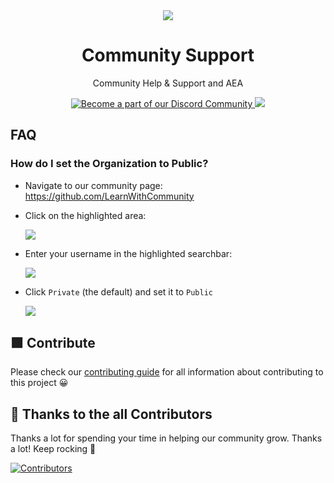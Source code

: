 <div align="center">
  <img src="https://user-images.githubusercontent.com/91655303/144630238-db743fc3-72d4-4f3d-ac97-0bab2b6c2f6f.png">
  <h1>Community Support</h1>
  <p>Community Help & Support and AEA</p>
  <p>
    <a href="https://dsc.gg/learnwithcommunity">
      <img alt="Become a part of our Discord Community" src="https://img.shields.io/discord/851449008877469697?style=flat-square">
    </a>
    <a href="https://github.com/LearnWithCommunity/support/issues/new?assignees=&labels=invite+me+to+the+organisation&template=invitation.yml&title=Invite+me+to+the+GitHub+Community+Organization">
      <img src="https://img.shields.io/badge/join-our%20github%20organisation-brightgreen?style=flat-square">
    </a>
  </p>
</div>

## FAQ

### How do I set the Organization to Public?
- Navigate to our community page: https://github.com/LearnWithCommunity
	
- Click on the highlighted area:
	
	![](https://user-images.githubusercontent.com/91655303/144694971-52b9ecc8-444e-4133-a74c-fc76d7b64692.png)
	
- Enter your username in the highlighted searchbar:
	
	![](https://user-images.githubusercontent.com/91655303/144694991-e39efb23-3a8d-42a1-8493-9147428fdb9d.png)
	
- Click `Private` (the default) and set it to `Public`
	
	![](https://user-images.githubusercontent.com/91655303/144695000-d7c875be-93d6-4265-8a53-350ba6028b2f.png)

## 🟩 Contribute

Please check our [contributing guide](https://github.com/LearnWithCommunity/support/blob/main/CONTRIBUTING.md) for all information about contributing to this project 😀

## 💪 Thanks to the all Contributors

Thanks a lot for spending your time in helping our community grow. Thanks a lot! Keep rocking 🍻

[![Contributors](https://contrib.rocks/image?repo=LearnWithCommunity/support)](https://github.com/LearnWithCommunity/support/graphs/contributors)
